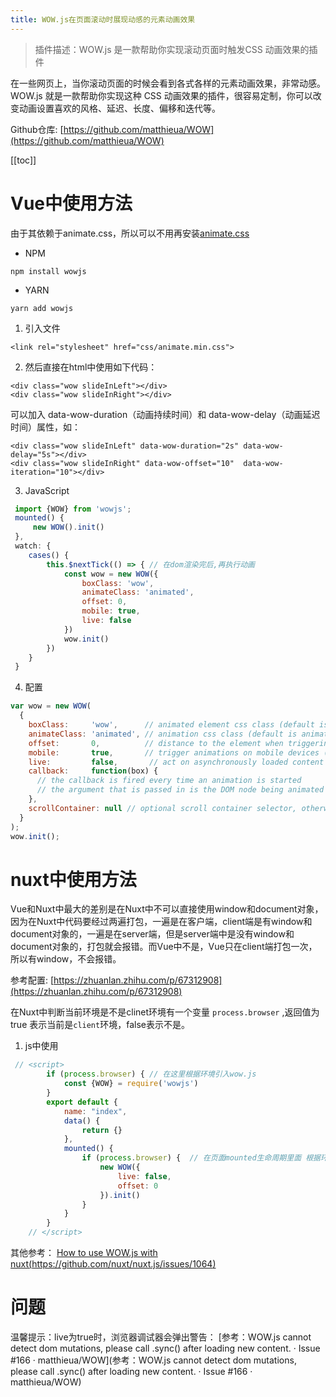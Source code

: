 ```yaml
---
title: WOW.js在页面滚动时展现动感的元素动画效果
---
```


> 插件描述：WOW.js 是一款帮助你实现滚动页面时触发CSS 动画效果的插件

在一些网页上，当你滚动页面的时候会看到各式各样的元素动画效果，非常动感。WOW.js 就是一款帮助你实现这种 CSS 动画效果的插件，很容易定制，你可以改变动画设置喜欢的风格、延迟、长度、偏移和迭代等。

Github仓库: [https://github.com/matthieua/WOW](https://github.com/matthieua/WOW)

<ClientOnly>
  <in-article-adsense
    ins-style="display:block; text-align:center;"
    data-ad-slot="7727965566"
  />
</ClientOnly>

[[toc]]

# Vue中使用方法

由于其依赖于animate.css，所以可以不用再安装[animate.css](https://github.com/daneden/animate.css)
- NPM
```
npm install wowjs
```
- YARN
```
yarn add wowjs
```

1. 引入文件
```	
<link rel="stylesheet" href="css/animate.min.css">
```

2. 然后直接在html中使用如下代码：
```
<div class="wow slideInLeft"></div>
<div class="wow slideInRight"></div>
```
可以加入 data-wow-duration（动画持续时间）和 data-wow-delay（动画延迟时间）属性，如：
```
<div class="wow slideInLeft" data-wow-duration="2s" data-wow-delay="5s"></div>
<div class="wow slideInRight" data-wow-offset="10"  data-wow-iteration="10"></div>
```
3. JavaScript
```js
 import {WOW} from 'wowjs';
 mounted() { 
     new WOW().init()
 },
 watch: {
    cases() {
        this.$nextTick(() => { // 在dom渲染完后,再执行动画
            const wow = new WOW({
                boxClass: 'wow',
                animateClass: 'animated',
                offset: 0,
                mobile: true,
                live: false
            })
            wow.init()
        })
    }
 }
```
4. 配置


```js
var wow = new WOW(
  {
    boxClass:     'wow',      // animated element css class (default is wow)
    animateClass: 'animated', // animation css class (default is animated)
    offset:       0,          // distance to the element when triggering the animation (default is 0)
    mobile:       true,       // trigger animations on mobile devices (default is true)
    live:         false,       // act on asynchronously loaded content (default is true)
    callback:     function(box) {
      // the callback is fired every time an animation is started
      // the argument that is passed in is the DOM node being animated
    },
    scrollContainer: null // optional scroll container selector, otherwise use window
  }
);
wow.init();
```

# nuxt中使用方法

Vue和Nuxt中最大的差别是在Nuxt中不可以直接使用window和document对象，因为在Nuxt中代码要经过两遍打包，一遍是在客户端，client端是有window和document对象的，一遍是在server端，但是server端中是没有window和document对象的，打包就会报错。而Vue中不是，Vue只在client端打包一次，所以有window，不会报错。

参考配置: [https://zhuanlan.zhihu.com/p/67312908](https://zhuanlan.zhihu.com/p/67312908)

在Nuxt中判断当前环境是不是clinet环境有一个变量 `process.browser` ,返回值为true 表示当前是`client`环境，false表示不是。

1. js中使用

```js
 // <script>
        if (process.browser) { // 在这里根据环境引入wow.js
            const {WOW} = require('wowjs')
        }
        export default {
            name: "index",
            data() {
                return {}
            },
            mounted() {
                if (process.browser) {  // 在页面mounted生命周期里面 根据环境实例化WOW
                    new WOW({
                        live: false, 
                        offset: 0
                    }).init()
                }
            }
        }
    // </script>
```

其他参考： [How to use WOW.js with nuxt(https://github.com/nuxt/nuxt.js/issues/1064)](https://github.com/nuxt/nuxt.js/issues/1064)

# 问题

温馨提示：live为true时，浏览器调试器会弹出警告： [参考：WOW.js cannot detect dom mutations, please call .sync() after loading new content. · Issue #166 · matthieua/WOW](参考：WOW.js cannot detect dom mutations, please call .sync() after loading new content. · Issue #166 · matthieua/WOW)
